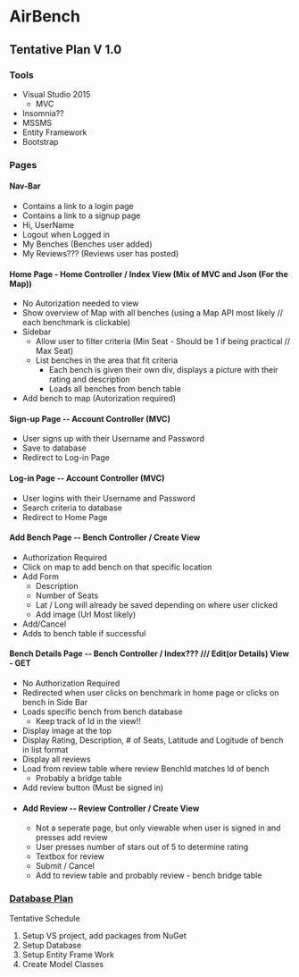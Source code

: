 # AirBench

## Tentative Plan V 1.0

### Tools
  - Visual Studio 2015
    - MVC
  - Insomnia??
  - MSSMS
  - Entity Framework
  - Bootstrap
### Pages
#### Nav-Bar
  - Contains a link to a login page
  - Contains a link to a signup page
  - Hi, UserName
  - Logout when Logged in
  - My Benches (Benches user added)
  - My Reviews??? (Reviews user has posted)
#### Home Page - Home Controller / Index View (Mix of MVC and Json (For the Map))
  - No Autorization needed to view
  - Show overview of Map with all benches (using a Map API most likely // each benchmark is clickable)
  - Sidebar
    - Allow user to filter criteria (Min Seat - Should be 1 if being practical // Max Seat)
    - List benches in the area that fit criteria
      - Each bench is given their own div, displays a picture with their rating and description
      - Loads all benches from bench table
   - Add bench to map (Autorization required)
#### Sign-up Page -- Account Controller (MVC)
  - User signs up with their Username and Password
  - Save to database
  - Redirect to Log-in Page
#### Log-in Page -- Account Controller (MVC)
  - User logins with their Username and Password
  - Search criteria to database
  - Redirect to Home Page
#### Add Bench Page -- Bench Controller / Create View
  - Authorization Required
  - Click on map to add bench on that specific location
  - Add Form
    - Description
    - Number of Seats
    - Lat / Long will already be saved depending on where user clicked
    - Add image (Url Most likely)
  - Add/Cancel
  - Adds to bench table if successful 
#### Bench Details Page -- Bench Controller / Index??? /// Edit(or Details) View - GET 
  - No Authorization Required
  - Redirected when user clicks on benchmark in home page or clicks on bench in Side Bar
  - Loads specific bench from bench database
    - Keep track of Id in the view!!
  - Display image at the top
  - Display Rating, Description, # of Seats, Latitude and Logitude of bench in list format
  - Display all reviews
  - Load from review table where review BenchId matches Id of bench
    - Probably a bridge table
  - Add review button (Must be signed in)
  - #### Add Review  -- Review Controller / Create View
    - Not a seperate page, but only viewable when user is signed in and presses add review
    - User presses number of stars out of 5 to determine rating
    - Textbox for review
    - Submit / Cancel
    - Add to review table and probably review - bench bridge table

### [Database Plan](https://docs.google.com/spreadsheets/d/1iX1f1VaYwixBIW7q5J9tAa5q1VNhhyTuCKVWLF_RIdc/edit?usp=sharing) 

Tentative Schedule
1. Setup VS project, add packages from NuGet
2. Setup Database
3. Setup Entity Frame Work
4. Create Model Classes
